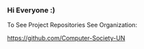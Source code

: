 ### Hi Everyone :)

To See Project Repositories See Organization:

https://github.com/Computer-Society-UN
